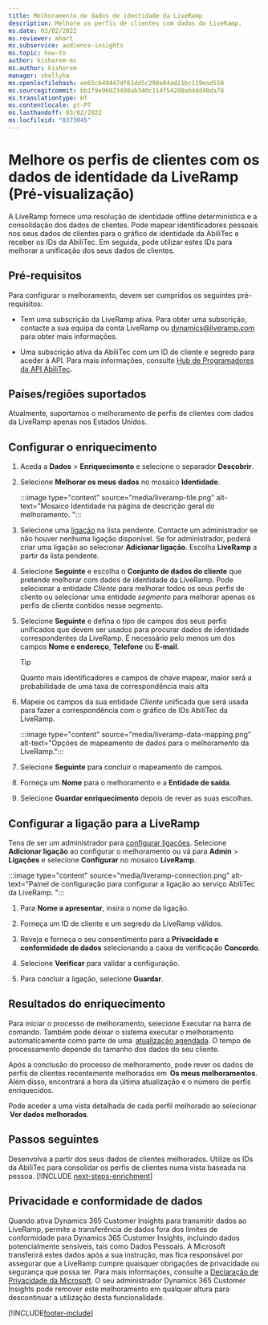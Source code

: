 ```yaml
---
title: Melhoramento de dados de identidade da LiveRamp
description: Melhore os perfis de clientes com dados do LiveRamp.
ms.date: 03/02/2022
ms.reviewer: mhart
ms.subservice: audience-insights
ms.topic: how-to
author: kishorem-ms
ms.author: kishorem
manager: shellyha
ms.openlocfilehash: ee65cb49447df61dd5c298a84ad21bc119ead558
ms.sourcegitcommit: bb1f9e96023490ab340c114f54200ab4dd48da78
ms.translationtype: HT
ms.contentlocale: pt-PT
ms.lasthandoff: 03/02/2022
ms.locfileid: "8373045"
---
```

# <a name="enrich-customer-profiles-with-identity-data-from-liveramp-preview"></a>Melhore os perfis de clientes com os dados de identidade da LiveRamp (Pré-visualização) 

A LiveRamp fornece uma resolução de identidade offline determinística e a consolidação dos dados de clientes. Pode mapear identificadores pessoais nos seus dados de clientes para o gráfico de identidade da AbiliTec e receber os IDs da AbiliTec. Em seguida, pode utilizar estes IDs para melhorar a unificação dos seus dados de clientes. 

## <a name="prerequisites"></a>Pré-requisitos 

Para configurar o melhoramento, devem ser cumpridos os seguintes pré-requisitos: 

- Tem uma subscrição da LiveRamp ativa. Para obter uma subscrição, contacte a sua equipa da conta LiveRamp ou [dynamics@liveramp.com](mailto:dynamics@liveramp.com) para obter mais informações.   

- Uma subscrição ativa da AbiliTec com um ID de cliente e segredo para aceder à API. Para mais informações, consulte [Hub de Programadores da API AbiliTec](https://developers.liveramp.com/abilitec-api/). 

## <a name="supported-countriesregions"></a>Países/regiões suportados 

Atualmente, suportamos o melhoramento de perfis de clientes com dados da LiveRamp apenas nos Estados Unidos. 

## <a name="configure-the-enrichment"></a>Configurar o enriquecimento 

1. Aceda a **Dados** > **Enriquecimento** e selecione o separador **Descobrir**. 

1. Selecione **Melhorar os meus dados** no mosaico **Identidade**. 

   :::image type="content" source="media/liveramp-tile.png" alt-text="Mosaico Identidade na página de descrição geral do melhoramento. ":::

1. Selecione uma [ligação](connections.md) na lista pendente. Contacte um administrador se não houver nenhuma ligação disponível. Se for administrador, poderá criar uma ligação ao selecionar **Adicionar ligação**. Escolha **LiveRamp** a partir da lista pendente. 

1. Selecione **Seguinte** e escolha o **Conjunto de dados do cliente** que pretende melhorar com dados de identidade da LiveRamp. Pode selecionar a entidade *Cliente* para melhorar todos os seus perfis de cliente ou selecionar uma entidade *segmento* para melhorar apenas os perfis de cliente contidos nesse segmento. 

1. Selecione **Seguinte** e defina o tipo de campos dos seus perfis unificados que devem ser usados para procurar dados de identidade correspondentes da LiveRamp. É necessário pelo menos um dos campos **Nome e endereço**, **Telefone** ou **E-mail**. 

   > [!TIP]
   > Quanto mais identificadores e campos de chave mapear, maior será a probabilidade de uma taxa de correspondência mais alta 

1. Mapeie os campos da sua entidade *Cliente* unificada que será usada para fazer a correspondência com o gráfico de IDs AbiliTec da LiveRamp. 

   :::image type="content" source="media/liveramp-data-mapping.png" alt-text="Opções de mapeamento de dados para o melhoramento da LiveRamp.":::

1. Selecione **Seguinte** para concluir o mapeamento de campos. 

1. Forneça um **Nome** para o melhoramento e a **Entidade de saída**. 

1. Selecione **Guardar enriquecimento** depois de rever as suas escolhas. 

## <a name="configure-the-connection-for-liveramp"></a>Configurar a ligação para a LiveRamp 

Tens de ser um administrador para [configurar ligações](connections.md). Selecione **Adicionar ligação** ao configurar o melhoramento ou vá para **Admin** > **Ligações** e selecione **Configurar** no mosaico **LiveRamp**. 

:::image type="content" source="media/liveramp-connection.png" alt-text="Painel de configuração para configurar a ligação ao serviço AbiliTec da LiveRamp. ":::

1. Para **Nome a apresentar**, insira o nome da ligação. 

1. Forneça um ID de cliente e um segredo da LiveRamp válidos. 

1. Reveja e forneça o seu consentimento para a **Privacidade e conformidade de dados** selecionando a caixa de verificação **Concordo**. 

1. Selecione **Verificar** para validar a configuração. 

1. Para concluir a ligação, selecione **Guardar**. 

## <a name="enrichment-results"></a>Resultados do enriquecimento 

Para iniciar o processo de melhoramento, selecione Executar na barra de comando. Também pode deixar o sistema executar o melhoramento automaticamente como parte de uma  [atualização agendada](system.md#schedule-tab). O tempo de processamento depende do tamanho dos dados do seu cliente. 

Após a conclusão do processo de melhoramento, pode rever os dados de perfis de clientes recentemente melhorados em  **Os meus melhoramentos**. Além disso, encontrará a hora da última atualização e o número de perfis enriquecidos. 

Pode aceder a uma vista detalhada de cada perfil melhorado ao selecionar  **Ver dados melhorados**. 

## <a name="next-steps"></a>Passos seguintes

Desenvolva a partir dos seus dados de clientes melhorados. Utilize os IDs da AbiliTec para consolidar os perfis de clientes numa vista baseada na pessoa. 
[!INCLUDE [next-steps-enrichment](../includes/next-steps-enrichment.md)]

## <a name="data-privacy-and-compliance"></a>Privacidade e conformidade de dados 

Quando ativa Dynamics 365 Customer Insights para transmitir dados ao LiveRamp, permite a transferência de dados fora dos limites de conformidade para Dynamics 365 Customer Insights, incluindo dados potencialmente sensíveis, tais como Dados Pessoais. A Microsoft transferirá estes dados após a sua instrução, mas fica responsável por assegurar que a LiveRamp cumpre quaisquer obrigações de privacidade ou segurança que possa ter. Para mais informações, consulte a [Declaração de Privacidade da Microsoft](https://go.microsoft.com/fwlink/?linkid=396732). O seu administrador Dynamics 365 Customer Insights pode remover este melhoramento em qualquer altura para descontinuar a utilização desta funcionalidade. 


[!INCLUDE[footer-include](../includes/footer-banner.md)]
